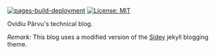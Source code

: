 [![pages-build-deployment](https://github.com/ovidiuparvu/ovidiuparvu.github.io/actions/workflows/pages/pages-build-deployment/badge.svg?branch=master)](https://github.com/ovidiuparvu/ovidiuparvu.github.io/actions/workflows/pages/pages-build-deployment)
[![License: MIT](https://img.shields.io/badge/License-MIT-yellow.svg)](https://opensource.org/licenses/MIT)

Ovidiu Pârvu's technical blog.

_Remark:_ This blog uses a modified version of the [Sidey](https://github.com/ronv/sidey) jekyll blogging theme.
